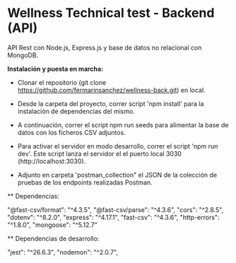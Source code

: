 
# Wellness Technical test - Backend (API)

API Rest con Node.js, Express.js y base de datos no relacional con MongoDB.

**Instalación y puesta en marcha:**

- Clonar el repositorio (git clone https://github.com/fermarinsanchez/wellness-back.git) en local.

- Desde la carpeta del proyecto, correr script 'npm install' para la instalación de dependencias del mismo.

- A continuación, correr el script npm run seeds para alimentar la base de datos con los ficheros CSV adjuntos.

- Para activar el servidor en modo desarrollo, correr el script 'npm run dev'. Este script lanza el servidor el el puerto local 3030 (http://localhost:3030).

- Adjunto en carpeta 'postman_collection" el JSON de la colección de pruebas de los endpoints realizadas Postman.

** Dependencias:

 "@fast-csv/format": "^4.3.5",
 "@fast-csv/parse": "^4.3.6",
 "cors": "^2.8.5",
 "dotenv": "^8.2.0",
 "express": "^4.17.1",
 "fast-csv": "^4.3.6",
 "http-errors": "^1.8.0",
 "mongoose": "^5.12.7"
 
** Dependencias de desarrollo:

"jest": "^26.6.3",
"nodemon": "^2.0.7",
 

